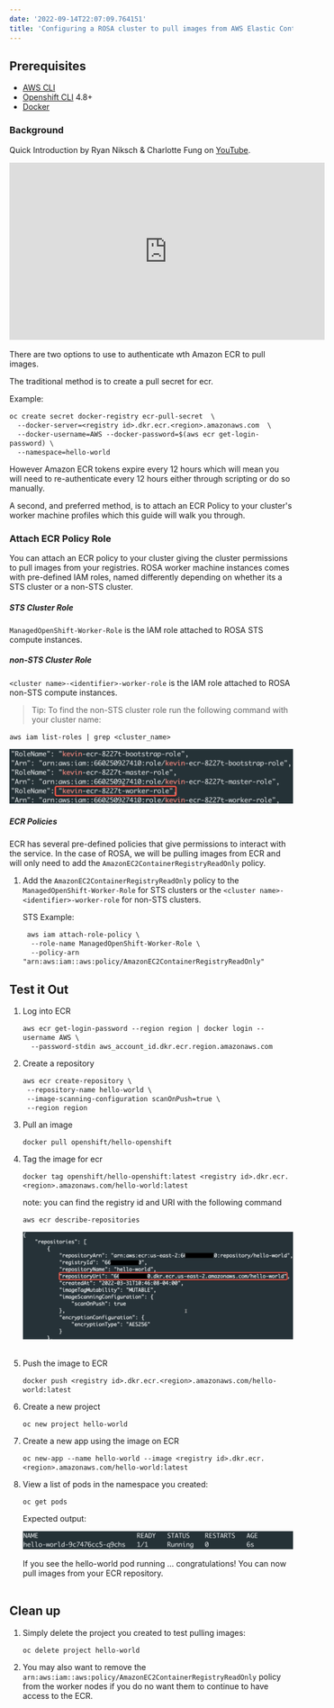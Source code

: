 ```yaml
---
date: '2022-09-14T22:07:09.764151'
title: 'Configuring a ROSA cluster to pull images from AWS Elastic Container Registry (ECR)'
---
```


## Prerequisites

* [AWS CLI](https://docs.aws.amazon.com/cli/latest/userguide/install-cliv2.html)
* [Openshift CLI](https://mirror.openshift.com/pub/openshift-v4/clients/ocp/) 4.8+
* [Docker](https://docs.docker.com/get-docker/)

### Background
Quick Introduction by Ryan Niksch & Charlotte Fung on [YouTube](https://youtu.be/1PBFtpCIMBo).

 <iframe width="560" height="315" src="https://www.youtube.com/embed/1PBFtpCIMBo" title="YouTube video player" frameborder="0" allow="accelerometer; autoplay; clipboard-write; encrypted-media; gyroscope; picture-in-picture" allowfullscreen></iframe>  <br/>

There are two options to use to authenticate wth Amazon ECR to pull images.

The traditional method is to create a pull secret for ecr.

Example:

```
oc create secret docker-registry ecr-pull-secret  \
  --docker-server=<registry id>.dkr.ecr.<region>.amazonaws.com  \
  --docker-username=AWS --docker-password=$(aws ecr get-login-password) \
  --namespace=hello-world
```

However Amazon ECR tokens expire every 12 hours which will mean you will need to re-authenticate every 12 hours either through scripting or do so manually.

A second, and preferred method, is to attach an ECR Policy to your cluster's worker machine profiles which this guide will walk you through.


### Attach ECR Policy Role

You can attach an ECR policy to your cluster giving the cluster permissions to pull images from your registries.  ROSA worker machine instances comes with pre-defined IAM roles, named differently depending on whether its a STS cluster or a non-STS cluster.

##### STS Cluster Role

`ManagedOpenShift-Worker-Role` is the IAM role attached to ROSA STS compute instances.

##### non-STS Cluster Role

`<cluster name>-<identifier>-worker-role` is the IAM role attached to ROSA non-STS compute instances.

> Tip: To find the non-STS cluster role run the following command with your cluster name:

```
aws iam list-roles | grep <cluster_name>
```

![resulting output](./images/nonsts-roles.png)

##### ECR Policies

ECR has several pre-defined policies that give permissions to interact with the service.  In the case of ROSA, we will be pulling images from ECR and will only need to add the `AmazonEC2ContainerRegistryReadOnly` policy.

1. Add the `AmazonEC2ContainerRegistryReadOnly` policy to the `ManagedOpenShift-Worker-Role` for STS clusters or the `<cluster name>-<identifier>-worker-role` for non-STS clusters.

   STS Example:

   ```
    aws iam attach-role-policy \
     --role-name ManagedOpenShift-Worker-Role \
     --policy-arn "arn:aws:iam::aws:policy/AmazonEC2ContainerRegistryReadOnly"
   ```

## Test it Out

1. Log into ECR

   ```
   aws ecr get-login-password --region region | docker login --username AWS \
     --password-stdin aws_account_id.dkr.ecr.region.amazonaws.com
   ```

2. Create a repository

   ```
   aws ecr create-repository \
    --repository-name hello-world \
    --image-scanning-configuration scanOnPush=true \
    --region region
   ```

3. Pull an image

   ```
   docker pull openshift/hello-openshift
   ```

4. Tag the image for ecr

   ```
   docker tag openshift/hello-openshift:latest <registry id>.dkr.ecr.<region>.amazonaws.com/hello-world:latest
   ```

   note: you can find the registry id and URI with the following command

   ```
   aws ecr describe-repositories
   ```

   ![resulting output](./images/repositories.png)<br/><br/>

5. Push the image to ECR

   ```
   docker push <registry id>.dkr.ecr.<region>.amazonaws.com/hello-world:latest
   ```

6. Create a new project

   ```
   oc new project hello-world
   ```

7. Create a new app using the image on ECR

   ```
   oc new-app --name hello-world --image <registry id>.dkr.ecr.<region>.amazonaws.com/hello-world:latest
   ```

8. View a list of pods in the namespace you created:

   ```
   oc get pods
   ```

   Expected output:

   ![resulting output](./images/view-pods.png)

   If you see the hello-world pod running ... congratulations!  You can now pull images from your ECR repository.<br/><br/>

## Clean up

1. Simply delete the project you created to test pulling images:

    ```
    oc delete project hello-world
    ```

10. You may also want to remove the `arn:aws:iam::aws:policy/AmazonEC2ContainerRegistryReadOnly` policy from the worker nodes if you do no want them to continue to have access to the ECR.
